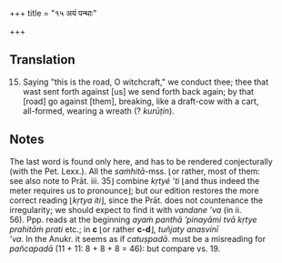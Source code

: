 +++
title = "१५ अयं पन्थाः"

+++
## Translation
15. Saying "this is the road, O witchcraft," we conduct thee; thee that  
wast sent forth against \[us\] we send forth back again; by that  
\[road\] go against \[them\], breaking, like a draft-cow with a cart,  
all-formed, wearing a wreath (? *kurūṭín*).

## Notes
The last word is found only here, and has to be rendered conjecturally  
(with the Pet. Lexx.). All the *saṁhitā*-mss. ⌊or rather, most of them:  
see also note to Prāt. iii. 35⌋ combine *kṛtyé ’ti* ⌊and thus indeed the  
meter requires us to pronounce⌋; but our edition restores the more  
correct reading ⌊*kṛtya íti*⌋, since the Prāt. does not countenance the  
irregularity; we should expect to find it with *vandane ’va* (in ii.  
56). Ppp. reads at the beginning *ayaṁ panthā ’pinayāmi tvā kṛtye  
prahitāṁ prati* etc.; in **c** ⌊or rather **c-d**⌋, *tuñjaty anasvinī  
’va*. In the Anukr. it seems as if *catuṣpadā*. must be a misreading for  
*pañcapadā* (11 + 11: 8 + 8 + 8 = 46): but compare vs. 19.

